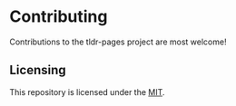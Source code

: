 # Contributing

Contributions to the tldr-pages project are most welcome!

## Licensing

This repository is licensed under the [MIT](LICENSE).